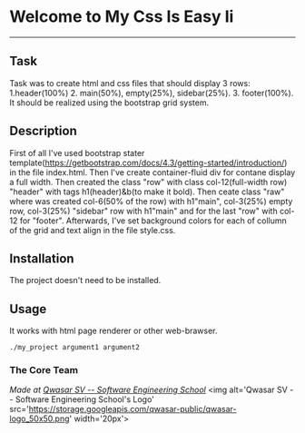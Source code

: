 # Welcome to My Css Is Easy Ii
***

## Task
Task was to create html and css files that should display 3 rows: 1.header(100%) 2. main(50%), empty(25%), sidebar(25%). 3. footer(100%). It should be realized using the bootstrap grid system.

## Description
First of all I've used bootstrap stater template(https://getbootstrap.com/docs/4.3/getting-started/introduction/) in the file index.html. Then I've create container-fluid div for contane display a full width. Then created the class "row" with class col-12(full-width row) "header" with tags h1(header)&b(to make it bold). Then ceate class "raw" where was created col-6(50% of the row) with h1"main", col-3(25%) empty row, col-3(25%) "sidebar" row with h1"main" and for the last "row" with col-12 for "footer". Afterwards, I've set background colors for each of collumn of the grid and text align in the file style.css.

## Installation
The project doesn't need to be installed.

## Usage
It works with html page renderer or other web-brawser.
```
./my_project argument1 argument2
```

### The Core Team


<span><i>Made at <a href='https://qwasar.io'>Qwasar SV -- Software Engineering School</a></i></span>
<span><img alt='Qwasar SV -- Software Engineering School's Logo' src='https://storage.googleapis.com/qwasar-public/qwasar-logo_50x50.png' width='20px'></span>

